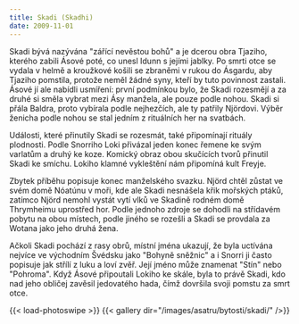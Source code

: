 ```yaml
---
title: Skadi (Skadhi)
date: 2009-11-01
---
```


Skadi bývá nazývána "zářící nevěstou bohů" a je dcerou obra Tjaziho, kterého zabili Ásové poté, co unesl Idunn s jejími jablky. Po smrti otce se vydala v helmě a kroužkové košili se zbraněmi v rukou do Ásgardu, aby Tjaziho pomstila, protože neměl žádné syny, kteří by tuto povinnost zastali. Ásové jí ale nabídli usmíření: první podmínkou bylo, že Skadi rozesmějí a za druhé si směla vybrat mezi Ásy manžela, ale pouze podle nohou. Skadi si přála Baldra, proto vybírala podle nejhezčích, ale ty patřily Njördovi. Výběr ženicha podle nohou se stal jedním z rituálních her na svatbách.

Události, které přinutily Skadi se rozesmát, také připomínají rituály plodnosti. Podle Snorriho Loki přivázal jeden konec řemene ke svým varlatům a druhý ke koze. Komický obraz obou skučících tvorů přinutil Skadi ke smíchu. Lokiho klamné vykleštění nám připomíná kult Freyje.

Zbytek příběhu popisuje konec manželského svazku. Njörd chtěl zůstat ve svém domě Nóatúnu v moři, kde ale Skadi nesnášela křik mořských ptáků, zatímco Njörd nemohl vystát vytí vlků ve Skadině rodném domě Thrymheimu uprostřed hor. Podle jednoho zdroje se dohodli na střídavém pobytu na obou místech, podle jiného se rozešli a Skadi se provdala za Wotana jako jeho druhá žena.

Ačkoli Skadi pochází z rasy obrů, místní jména ukazují, že byla uctívána nejvíce ve východním Švédsku jako "Bohyně sněžnic" a i Snorri ji často popisuje jak střílí z luku a loví zvěř. Její jméno může znamenat "Stín" nebo "Pohroma". Když Ásové připoutali Lokiho ke skále, byla to právě Skadi, kdo nad jeho obličej zavěsil jedovatého hada, čímž dovršila svoji pomstu za smrt otce.

{{< load-photoswipe >}}
{{< gallery dir="/images/asatru/bytosti/skadi/" />}}
